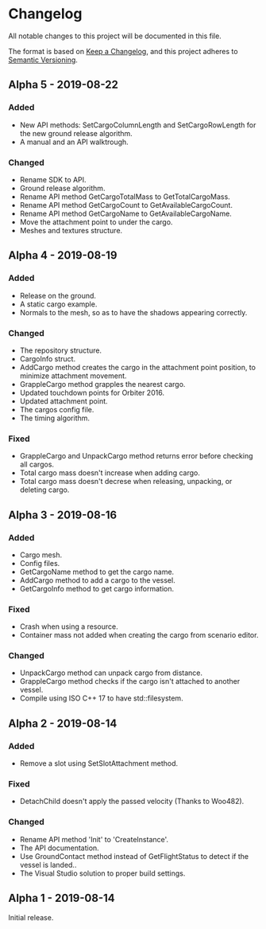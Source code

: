 # Changelog
All notable changes to this project will be documented in this file.

The format is based on [Keep a Changelog](https://keepachangelog.com/en/1.0.0/),
and this project adheres to [Semantic Versioning](https://semver.org/spec/v2.0.0.html).

## Alpha 5 - 2019-08-22
### Added
- New API methods: SetCargoColumnLength and SetCargoRowLength for the new ground release algorithm.
- A manual and an API walktrough.
### Changed
- Rename SDK to API.
- Ground release algorithm.
- Rename API method GetCargoTotalMass to GetTotalCargoMass.
- Rename API method GetCargoCount to GetAvailableCargoCount.
- Rename API method GetCargoName to GetAvailableCargoName.
- Move the attachment point to under the cargo.
- Meshes and textures structure.

## Alpha 4 - 2019-08-19
### Added
- Release on the ground.
- A static cargo example.
- Normals to the mesh, so as to have the shadows appearing correctly.
### Changed
- The repository structure.
- CargoInfo struct.
- AddCargo method creates the cargo in the attachment point position, to minimize attachment movement.
- GrappleCargo method grapples the nearest cargo.
- Updated touchdown points for Orbiter 2016.
- Updated attachment point.
- The cargos config file.
- The timing algorithm.
### Fixed
- GrappleCargo and UnpackCargo method returns error before checking all cargos.
- Total cargo mass doesn't increase when adding cargo.
- Total cargo mass doesn't decrese when releasing, unpacking, or deleting cargo.

## Alpha 3 - 2019-08-16
### Added
- Cargo mesh.
- Config files.
- GetCargoName method to get the cargo name.
- AddCargo method to add a cargo to the vessel.
- GetCargoInfo method to get cargo information.
### Fixed
- Crash when using a resource.
- Container mass not added when creating the cargo from scenario editor.
### Changed
- UnpackCargo method can unpack cargo from distance.
- GrappleCargo method checks if the cargo isn't attached to another vessel.
- Compile using ISO C++ 17 to have std::filesystem.

## Alpha 2 - 2019-08-14
### Added
- Remove a slot using SetSlotAttachment method.
### Fixed
- DetachChild doesn't apply the passed velocity (Thanks to Woo482).
### Changed
- Rename API method 'Init' to 'CreateInstance'.
- The API documentation.
- Use GroundContact method instead of GetFlightStatus to detect if the vessel is landed..
- The Visual Studio solution to proper build settings.

## Alpha 1 - 2019-08-14
Initial release.